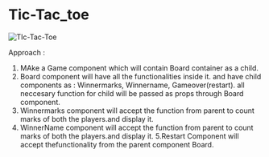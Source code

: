 # Tic-Tac_toe


![TIc-Tac-Toe](https://user-images.githubusercontent.com/101567331/176243161-92cc51e5-adde-4e37-8463-91cab480de3e.jpeg)

Approach : 

1. MAke a Game component which will contain Board container as a child.
2. Board component will have all the functionalities inside it. and have child components as : Winnermarks, Winnername, Gameover(restart).
all neccesary function for child will be passed as props through Board component.
3. Winnermarks component will accept the function from parent to count marks of both the players.and display it.
4. WinnerName component will accept the function from parent to count marks of both the players.and display it.
5.Restart Component will accept thefunctionality from the parent component Board.
